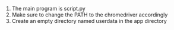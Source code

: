 1. The main program is script.py
2. Make sure to change the PATH to the chromedriver accordingly
3. Create an empty directory named userdata in the app directory